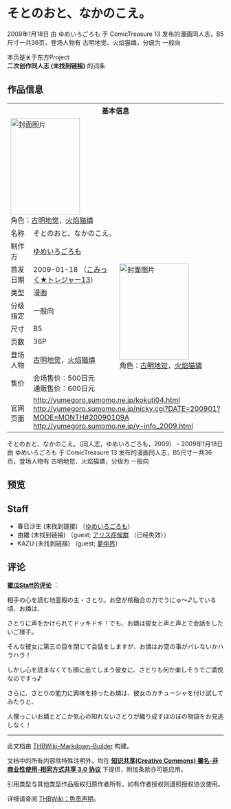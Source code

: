 # そとのおと、なかのこえ。

<!-- source html: G:\repos\THBWiki-Markdown-Builder\THBWikiMarkdown\Temp\main\e\e3\ns0%3A%E3%81%9D%E3%81%A8%E3%81%AE%E3%81%8A%E3%81%A8%E3%80%81%E3%81%AA%E3%81%8B%E3%81%AE%E3%81%93%E3%81%88%E3%80%82.html -->

2009年1月18日 由 ゆめいろごろも 于 ComicTreasure 13 发布的漫画同人志，B5尺寸一共36页，登场人物有 古明地觉、火焰猫燐，分级为 一般向

本页是关于东方Project  
 **二次创作同人志 (未找到链接)** 的词条
## 作品信息

<table><tbody><tr><th colspan="3">基本信息</th></tr><tr><td class="cover-artwork-mobile" colspan="2"><a href="./文件-そとのおと、なかのこえ。封面.jpg.md" class="image" title="封面图片"><img alt="封面图片" src="https://upload.thwiki.cc/thumb/4/40/%E3%81%9D%E3%81%A8%E3%81%AE%E3%81%8A%E3%81%A8%E3%80%81%E3%81%AA%E3%81%8B%E3%81%AE%E3%81%93%E3%81%88%E3%80%82%E5%B0%81%E9%9D%A2.jpg/161px-%E3%81%9D%E3%81%A8%E3%81%AE%E3%81%8A%E3%81%A8%E3%80%81%E3%81%AA%E3%81%8B%E3%81%AE%E3%81%93%E3%81%88%E3%80%82%E5%B0%81%E9%9D%A2.jpg" decoding="async" loading="lazy" width="161" height="224" srcset="https://upload.thwiki.cc/thumb/4/40/%E3%81%9D%E3%81%A8%E3%81%AE%E3%81%8A%E3%81%A8%E3%80%81%E3%81%AA%E3%81%8B%E3%81%AE%E3%81%93%E3%81%88%E3%80%82%E5%B0%81%E9%9D%A2.jpg/241px-%E3%81%9D%E3%81%A8%E3%81%AE%E3%81%8A%E3%81%A8%E3%80%81%E3%81%AA%E3%81%8B%E3%81%AE%E3%81%93%E3%81%88%E3%80%82%E5%B0%81%E9%9D%A2.jpg 1.5x, https://upload.thwiki.cc/thumb/4/40/%E3%81%9D%E3%81%A8%E3%81%AE%E3%81%8A%E3%81%A8%E3%80%81%E3%81%AA%E3%81%8B%E3%81%AE%E3%81%93%E3%81%88%E3%80%82%E5%B0%81%E9%9D%A2.jpg/322px-%E3%81%9D%E3%81%A8%E3%81%AE%E3%81%8A%E3%81%A8%E3%80%81%E3%81%AA%E3%81%8B%E3%81%AE%E3%81%93%E3%81%88%E3%80%82%E5%B0%81%E9%9D%A2.jpg 2x" data-file-width="640" data-file-height="890"></a><div class="cover-char">角色：<a href="./古明地觉.md" title="古明地觉">古明地觉</a>，<a href="./火焰猫燐.md" title="火焰猫燐">火焰猫燐</a></div></td>
</tr><tr><td class="label">名称</td><td colspan="2"> そとのおと、なかのこえ。 </td></tr><tr><td class="label">制作方</td><td><a href="./ゆめいろごろも.md" title="ゆめいろごろも">ゆめいろごろも</a></td><td class="cover-artwork" rowspan="8" style="min-width:224px;"><a href="./文件-そとのおと、なかのこえ。封面.jpg.md" class="image" title="封面图片"><img alt="封面图片" src="https://upload.thwiki.cc/thumb/4/40/%E3%81%9D%E3%81%A8%E3%81%AE%E3%81%8A%E3%81%A8%E3%80%81%E3%81%AA%E3%81%8B%E3%81%AE%E3%81%93%E3%81%88%E3%80%82%E5%B0%81%E9%9D%A2.jpg/161px-%E3%81%9D%E3%81%A8%E3%81%AE%E3%81%8A%E3%81%A8%E3%80%81%E3%81%AA%E3%81%8B%E3%81%AE%E3%81%93%E3%81%88%E3%80%82%E5%B0%81%E9%9D%A2.jpg" decoding="async" loading="lazy" width="161" height="224" srcset="https://upload.thwiki.cc/thumb/4/40/%E3%81%9D%E3%81%A8%E3%81%AE%E3%81%8A%E3%81%A8%E3%80%81%E3%81%AA%E3%81%8B%E3%81%AE%E3%81%93%E3%81%88%E3%80%82%E5%B0%81%E9%9D%A2.jpg/241px-%E3%81%9D%E3%81%A8%E3%81%AE%E3%81%8A%E3%81%A8%E3%80%81%E3%81%AA%E3%81%8B%E3%81%AE%E3%81%93%E3%81%88%E3%80%82%E5%B0%81%E9%9D%A2.jpg 1.5x, https://upload.thwiki.cc/thumb/4/40/%E3%81%9D%E3%81%A8%E3%81%AE%E3%81%8A%E3%81%A8%E3%80%81%E3%81%AA%E3%81%8B%E3%81%AE%E3%81%93%E3%81%88%E3%80%82%E5%B0%81%E9%9D%A2.jpg/322px-%E3%81%9D%E3%81%A8%E3%81%AE%E3%81%8A%E3%81%A8%E3%80%81%E3%81%AA%E3%81%8B%E3%81%AE%E3%81%93%E3%81%88%E3%80%82%E5%B0%81%E9%9D%A2.jpg 2x" data-file-width="640" data-file-height="890"></a><div class="cover-char">角色：<a href="./古明地觉.md" title="古明地觉">古明地觉</a>，<a href="./火焰猫燐.md" title="火焰猫燐">火焰猫燐</a></div></td>
</tr><tr><td class="label">首发日期</td><td>2009-01-18&#160;（<a href="/展会作品列表?e=ComicTreasure%2313">こみっく★トレジャー13</a>）</td></tr><tr><td class="label">类型</td><td>漫画</td></tr><tr><td class="label">分级指定</td><td>一般向</td></tr><tr><td class="label">尺寸</td><td>B5</td></tr><tr><td class="label">页数</td><td>36P</td></tr><tr><td class="label">登场人物</td><td><a href="./古明地觉.md" title="古明地觉">古明地觉</a>，<a href="./火焰猫燐.md" title="火焰猫燐">火焰猫燐</a></td></tr><tr><td class="label">售价</td><td>会场售价：500日元<br>通贩售价：600日元</td></tr>
<tr><td class="label">官网页面</td><td colspan="2"><a rel="nofollow" class="external free" href="http://yumegoro.sumomo.ne.jp/kokuti04.html">http://yumegoro.sumomo.ne.jp/kokuti04.html</a><br><a rel="nofollow" class="external free" href="http://yumegoro.sumomo.ne.jp/nicky.cgi?DATE=200901?MODE=MONTH#20090109A">http://yumegoro.sumomo.ne.jp/nicky.cgi?DATE=200901?MODE=MONTH#20090109A</a><br><a rel="nofollow" class="external free" href="http://yumegoro.sumomo.ne.jp/y-info_2009.html">http://yumegoro.sumomo.ne.jp/y-info_2009.html</a></td></tr></tbody></table>

そとのおと、なかのこえ。（同人志，ゆめいろごろも，2009） - 2009年1月18日 由 ゆめいろごろも 于 ComicTreasure 13 发布的漫画同人志，B5尺寸一共36页，登场人物有 古明地觉、火焰猫燐，分级为 一般向
## 预览
## Staff
- 春日沙生 (未找到链接) （[ゆめいろごろも](./ゆめいろごろも.md)）
- 由雛 (未找到链接) （guest; [アリス症候群](http://muu.in/yuihina/) （已经失效））
- KAZU (未找到链接) （guest; [夢中界](./夢中界.md)）

## 评论

  
 **[蜜瓜Staff的评论](https://web.archive.org/web/20090716154342/http://shop.melonbooks.co.jp/tsuhan/system/sp_yumeiro_soto.php?RATED=18)** ：  

相手の心を読む地霊殿の主・さとり。お空が核融合の力でうにゅ～♪している頃、お燐は、  

さとりに声をかけられてドッキドキ！でも、お燐は彼女と声と声とで会話をしたいご様子。  

そんな彼女に第三の目を閉じて会話をしますが、お燐はお空の事がバレないかハラハラ！  

しかし心を読まなくても顔に出てしまう彼女に、さとりも何か楽しそうでご満悦なのですっ♪  

  

さらに、さとりの能力に興味を持ったお燐は、彼女のカチューシャを付け試してみたりと、  

人懐っこいお燐とどこか気心の知れないさとりが織り成すほのぼの物語をお見逃しなく！
  


  
  

  





---

此文档由 [THBWiki-Markdown-Builder](https://github.com/Delsin-Yu/THBWiki-Markdown-Builder) 构建。

文档中的所有内容除特殊注明外，均在 [**知识共享(Creative Commons) 署名-非商业性使用-相同方式共享 3.0 协议**](https://creativecommons.org/licenses/by-sa/3.0/deed.zh-hans) 下提供，附加条款亦可能应用。

引用类型与其他类型作品版权归原作者所有，如有作者授权则遵照授权协议使用。

详细请查阅 [THBWiki：免责声明](https://thbwiki.cc/THBWiki:%E5%85%8D%E8%B4%A3%E5%A3%B0%E6%98%8E)。

